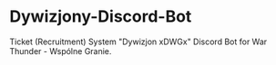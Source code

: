 # Dywizjony-Discord-Bot
Ticket (Recruitment) System "Dywizjon xDWGx" Discord Bot for War Thunder - Wspólne Granie.
